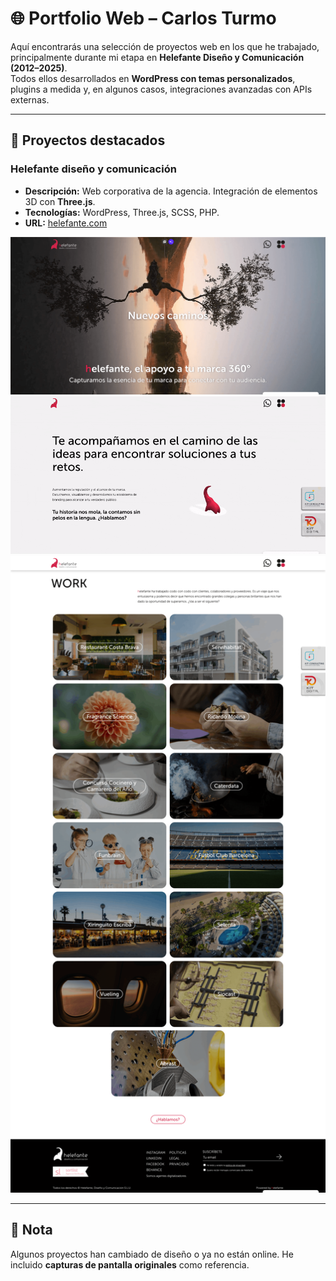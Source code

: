 # 🌐 Portfolio Web – Carlos Turmo

Aquí encontrarás una selección de proyectos web en los que he trabajado, principalmente durante mi etapa en **Helefante Diseño y Comunicación (2012–2025)**.  
Todos ellos desarrollados en **WordPress con temas personalizados**, plugins a medida y, en algunos casos, integraciones avanzadas con APIs externas.  

---

## 🚀 Proyectos destacados

### Helefante diseño y comunicación
- **Descripción:** Web corporativa de la agencia. Integración de elementos 3D con **Three.js**.  
- **Tecnologías:** WordPress, Three.js, SCSS, PHP.  
- **URL:** [helefante.com](https://helefante.com)  

![Helefante](screenshots/helefante/screenshot_helefante_1.png)
![Helefante](screenshots/helefante/screenview_helefante_1.gif)
![Helefante](screenshots/helefante/screenshot_helefante_2.png)


---

<!-- ### Restaurants Escribà
- **Descripción:** Web corporativa con reservas online, diseño personalizado.  
- **Tecnologías:** WordPress, PHP, SCSS.  
- **URL:** [restaurantsescriba.com](https://restaurantsescriba.com)  
![Escribà screenshot](screenshots/restaurantsescriba.png)

---

### Solventa IT
- **Descripción:** Web corporativa de soluciones IT.  
- **Tecnologías:** WordPress, SCSS, PHP.  
- **URL:** [solventait.com](https://solventait.com)  
![Solventa screenshot](screenshots/solventait.png)

---

### Dental Comunicación
- **Descripción:** Portal de servicios de comunicación para clínicas dentales.  
- **Tecnologías:** WordPress, PHP, SCSS.  
- **URL:** [dentalcomunicacion.com](https://dentalcomunicacion.com)  
![Dental screenshot](screenshots/dentalcomunicacion.png)

---

### Ffuuss – Customizador de productos
- **Descripción:** Herramienta para personalización de secadores de manos.  
- **Tecnologías:** WordPress, JavaScript.  
- **URL:** [ffuuss.com](https://ffuuss.com)  
- **Repo asociado:** [doityourself-handdryer-customizer](https://github.com/zeliuk/doityourself-handdryer-customizer)  
![Ffuuss screenshot](screenshots/ffuuss.png)

--- -->

## 📌 Nota
Algunos proyectos han cambiado de diseño o ya no están online. He incluido **capturas de pantalla originales** como referencia.
